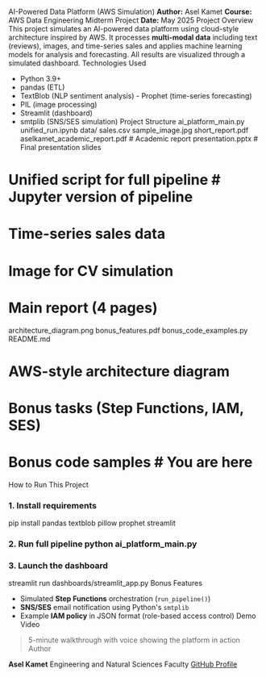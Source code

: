 AI-Powered Data Platform (AWS Simulation)
**Author:** Asel Kamet
**Course:** AWS Data Engineering Midterm Project **Date:** May 2025
Project Overview
This project simulates an AI-powered data platform using cloud-style architecture inspired by AWS.
It processes **multi-modal data** including text (reviews), images, and time-series sales and applies machine learning models for analysis and forecasting.
All results are visualized through a simulated dashboard.
Technologies Used
- Python 3.9+
- pandas (ETL)
- TextBlob (NLP sentiment analysis) - Prophet (time-series forecasting)
- PIL (image processing)
- Streamlit (dashboard)
- smtplib (SNS/SES simulation)
Project Structure
ai_platform_main.py unified_run.ipynb data/
sales.csv
sample_image.jpg
short_report.pdf
aselkamet_academic_report.pdf # Academic report presentation.pptx # Final presentation slides
# Unified script for full pipeline # Jupyter version of pipeline
# Time-series sales data
# Image for CV simulation
# Main report (4 pages)
architecture_diagram.png bonus_features.pdf bonus_code_examples.py README.md
# AWS-style architecture diagram
# Bonus tasks (Step Functions, IAM, SES)
# Bonus code samples # You are here
How to Run This Project
### 1. Install requirements
pip install pandas textblob pillow prophet streamlit
### 2. Run full pipeline python ai_platform_main.py
### 3. Launch the dashboard
streamlit run dashboards/streamlit_app.py
Bonus Features
- Simulated **Step Functions** orchestration (`run_pipeline()`)
- **SNS/SES** email notification using Python's `smtplib`
- Example **IAM policy** in JSON format (role-based access control)
Demo Video
> 5-minute walkthrough with voice showing the platform in action
Author

**Asel Kamet**
Engineering and Natural Sciences Faculty [GitHub Profile](https://github.com/kmlnty)
